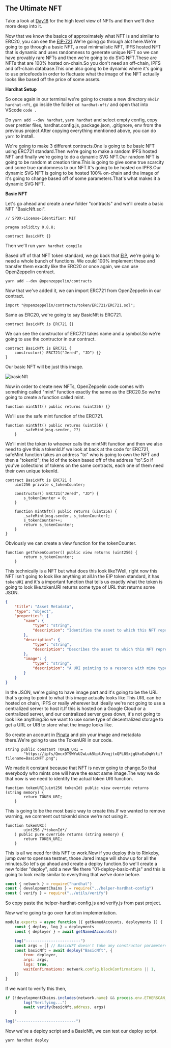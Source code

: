 ## The Ultimate NFT

Take a look at [Day18](https://github.com/spo0ds/Journey-to-become-a-Blockchain-Engineer/blob/main/Day18/Day18.md) for the high level view of NFTs and then we'll dive more deep into it.

Now that we know the basics of approximately what NFT is and similar to ERC20, you can see the [EIP-721](https://eips.ethereum.org/EIPS/eip-721).We're going go through alot here.We're going to go through a basic NFT, a real minimalistic NFT, IPFS hosted NFT that is dynamic and uses randomness to generate unique NFT so we can have provably rare NFTs and then we're going to do SVG NFT.These are NFTs that are 100% hosted on-chain.So you don't need an off-chain, IPFS and off-chain database.This one also going to be dynamic where it's going to use pricefeeds in order to fluctuate what the image of the NFT actually looks like based off the price of some assets.

**Hardhat Setup**

So once again in our terminal we're going to create a new directory `mkdir hardhat-nft`, go inside the folder `cd hardhat-nft/` and open that into VScode `code .`

Do `yarn add --dev hardhat`, `yarn hardhat` and select empty config, copy over prettier files, hardhat.config.js, package.json, .gitignore, env from the previous project.After copying everything mentioned above, you can do `yarn` to install.

We're going to make 3 different contracts.One is going to be basic NFT using ERC721 standard.Then we're going to make a random IPFS hosted NFT and finally we're going to do a dynamic SVG NFT.Our random NFT is going to be random at creation time.This is going to give some true scarcity and some true randomness to our NFT.It's going to be hosted on IPFS.Our dynamic SVG NFT is going to be hosted 100% on-chain and the image of it's going to change based off of some parameters.That's what makes it a dynamic SVG NFT.

**Basic NFT**

Let's go ahead and create a new folder "contracts" and we'll create a basic NFT "BasicNft.sol".

```solidity
// SPDX-License-Identifier: MIT

pragma solidity 0.8.8;

contract BasicNft {}
```

Then we'll run `yarn hardhat compile`

Based off of that NFT token standard, we go back that [EIP](https://eips.ethereum.org/EIPS/eip-721), we're going to need a whole bunch of functions. We could 100% implement these and transfer them exactly like the ERC20 or once again, we can use OpenZeppelin contract.

`yarn add --dev @openzeppelin/contracts`

Now that we've added it, we can import ERC721 from OpenZeppelin in our contract.

```solidity
import "@openzeppelin/contracts/token/ERC721/ERC721.sol";
```

Same as ERC20, we're going to say BasicNft is ERC721.

```solidity
contract BasicNft is ERC721 {}
```

We can see the constructor of ERC721 takes name and a symbol.So we're going to use the contructor in our contract.

```solidity
contract BasicNft is ERC721 {
    constructor() ERC721("Jered", "JD") {}
}
```

Our basic NFT will be just this image.

![basicNft](Images/m98.png)

Now in order to create new NFTs, OpenZeppelin code comes with something called "mint" function exactly the same as the ERC20.So we're going to create a function called mint.

```solidity
function mintNft() public returns (uint256) {}
```

We'll use the safe mint function of the ERC721.

```solidity
function mintNft() public returns (uint256) {
        _safeMint(msg.sender, ??)
    }
```

We'll mint the token to whoever calls the mintNft function and then we also need to give this a tokenId.If we look at back at the code for ERC721, safeMint function takes an address "to" who is going to own the NFT and then a "tokenId"; the Id of the token based off of the address "to".So if you've collections of tokens on the same contracts, each one of them need their own unique tokenId.  

```solidity
contract BasicNft is ERC721 {
    uint256 private s_tokenCounter;

    constructor() ERC721("Jered", "JD") {
        s_tokenCounter = 0;
    }

    function mintNft() public returns (uint256) {
        _safeMint(msg.sender, s_tokenCounter);
        s_tokenCounter++;
        return s_tokenCounter;
    }
}
```

Obviously we can create a view function for the tokenCounter.

```solidity
function getTokenCounter() public view returns (uint256) {
        return s_tokenCounter;
    }
```

This technically is a NFT but what does this look like?Well, right now this NFT isn't going to look like anything at all.In the EIP token standard, it has `tokenURI` and it's a important function that tells us exactly what the token is going to look like.tokenURI returns some type of URL that returns some JSON.

```json
{
    "title": "Asset Metadata",
    "type": "object",
    "properties": {
        "name": {
            "type": "string",
            "description": "Identifies the asset to which this NFT represents"
        },
        "description": {
            "type": "string",
            "description": "Describes the asset to which this NFT represents"
        },
        "image": {
            "type": "string",
            "description": "A URI pointing to a resource with mime type image/* representing the asset to which this NFT represents. Consider making any images at a width between 320 and 1080 pixels and aspect ratio between 1.91:1 and 4:5 inclusive."
        }
    }
}
```

In the JSON, we're going to have image part and it's going to be the URL that's going to point to what this image actually looks like.This URL can be hosted on chain, IPFS or really wherever but ideally we're not going to use a centralized server to host it.If this is hosted on a Google Cloud or a centralized server, and our centralized server goes down, it's not going to look like anything.So we want to use some type of decentralized storage to get a URL or URI to store what the image looks like.

So create an account in [Pinata](https://www.pinata.cloud/) and pin your image and metadata there.We're going to use the TokenURI in our code.

```solidity
string public constant TOKEN_URI =
        "https://ipfs/Qmcx9T9WYxU2wLuk5bptJVwqjtxQPL8SxjgUkoEaDqWzti?filename=BasicNFT.png";
```

We made it constant because that NFT is never going to change.So that everybody who mints one will have the exact same image.The way we do that now is we need to identify the actual token URI function.

```solidity
function tokenURI(uint256 tokenId) public view override returns (string memory) {
        return TOKEN_URI;
    }
```

This is going to be the most basic way to create this.If we wanted to remove warning, we comment out tokenId since we're not using it.

```solidity
function tokenURI(
        uint256 /*tokenId*/
    ) public pure override returns (string memory) {
        return TOKEN_URI;
    }
```

This is all we need for this NFT to work.Now if you deploy this to Rinkeby, jump over to opensea testnet, those Jared image will show up for all the minutes.So let's go ahead and create a deploy function.So we'll create a new folder "deploy", add a new file there "01-deploy-basic-nft.js" and this is going to look really similar to everything that we've done before.

```javascript
const { network } = require("hardhat")
const { developmentChains } = require("../helper-hardhat-config")
const { verify } = require("../utils/verify")
```

So copy paste the helper-hardhat-config.js and verify.js from past project.

Now we're going to go over function implementation.

```javascript
module.exports = async function ({ getNamedAccounts, deployments }) {
    const { deploy, log } = deployments
    const { deployer } = await getNamedAccounts()

    log("------------------------")
    const args = [] // BasicNFT doesn't take any constructor parameters
    const basicNft = await deploy("BasicNft", {
        from: deployer,
        args: args,
        logs: true,
        waitConfirmations: network.config.blockConfirmations || 1,
    })
}
```

If we want to verify this then,

```javascript
if (!developmentChains.includes(network.name) && process.env.ETHERSCAN_API_KEY) {
        log("Verifying...")
        await verify(basicNft.address, args)
    }

log("--------------------------")
```

Now we've a deploy script and a BasicNft, we can test our deploy script.

`yarn hardhat deploy`
